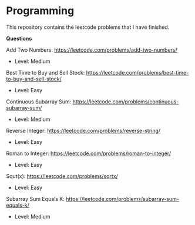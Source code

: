 # Programming

This repository contains the leetcode problems that I have finished.

**Questions**

Add Two Numbers: https://leetcode.com/problems/add-two-numbers/

- Level: Medium

Best Time to Buy and Sell Stock: https://leetcode.com/problems/best-time-to-buy-and-sell-stock/

- Level: Easy

Continuous Subarray Sum: https://leetcode.com/problems/continuous-subarray-sum/

- Level: Medium

Reverse Integer: https://leetcode.com/problems/reverse-string/

- Level: Easy

Roman to Integer: https://leetcode.com/problems/roman-to-integer/

- Level: Easy

Squt(x): https://leetcode.com/problems/sqrtx/

- Level: Easy

Subarray Sum Equals K: https://leetcode.com/problems/subarray-sum-equals-k/

- Level: Medium

